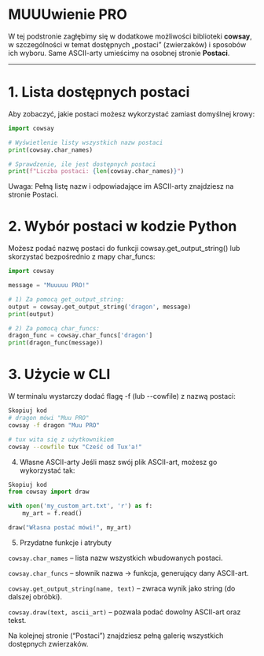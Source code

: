 # MUUUwienie PRO

W tej podstronie zagłębimy się w dodatkowe możliwości biblioteki **cowsay**, w szczególności w temat dostępnych „postaci” (zwierzaków) i sposobów ich wyboru. Same ASCII-arty umieścimy na osobnej stronie **Postaci**.

---

# 1. Lista dostępnych postaci

Aby zobaczyć, jakie postaci możesz wykorzystać zamiast domyślnej krowy:

```python
import cowsay

# Wyświetlenie listy wszystkich nazw postaci
print(cowsay.char_names)

# Sprawdzenie, ile jest dostępnych postaci
print(f"Liczba postaci: {len(cowsay.char_names)}")
```
Uwaga: Pełną listę nazw i odpowiadające im ASCII-arty znajdziesz na stronie Postaci.

# 2. Wybór postaci w kodzie Python
Możesz podać nazwę postaci do funkcji cowsay.get_output_string() lub skorzystać bezpośrednio z mapy char_funcs:

```python
import cowsay

message = "Muuuuu PRO!"

# 1) Za pomocą get_output_string:
output = cowsay.get_output_string('dragon', message)
print(output)

# 2) Za pomocą char_funcs:
dragon_func = cowsay.char_funcs['dragon']
print(dragon_func(message))
```

# 3. Użycie w CLI
W terminalu wystarczy dodać flagę -f (lub --cowfile) z nazwą postaci:

```bash
Skopiuj kod
# dragon mówi "Muu PRO"
cowsay -f dragon "Muu PRO"

# tux wita się z użytkownikiem
cowsay --cowfile tux "Cześć od Tux'a!"
```

4. Własne ASCII-arty
Jeśli masz swój plik ASCII-art, możesz go wykorzystać tak:

```python
Skopiuj kod
from cowsay import draw

with open('my_custom_art.txt', 'r') as f:
    my_art = f.read()

draw("Własna postać mówi!", my_art)
```
5. Przydatne funkcje i atrybuty

```cowsay.char_names``` – lista nazw wszystkich wbudowanych postaci.

```cowsay.char_funcs``` – słownik nazwa → funkcja, generujący dany ASCII-art.

```cowsay.get_output_string(name, text)``` – zwraca wynik jako string (do dalszej obróbki).

```cowsay.draw(text, ascii_art)``` – pozwala podać dowolny ASCII-art oraz tekst.

Na kolejnej stronie (“Postaci”) znajdziesz pełną galerię wszystkich dostępnych zwierzaków.